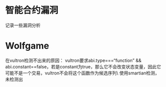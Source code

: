 # 智能合约漏洞
记录一些漏洞分析

# Wolfgame
在vultron检测不出来的原因：
vultron要求abi.type===“function” && abi.constant==false，若是constant为true，那么它不会改变状态变量，因此它可能不是一个交易，vultron不会将这个函数作为候选序列\\
使用smartian检测，未检测出
